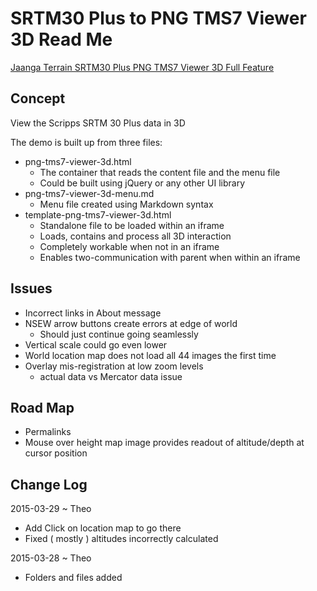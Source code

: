 SRTM30 Plus to PNG TMS7 Viewer 3D Read Me
===

<span style=display:none; >[View as web page]( http://jaanga.github.io/terrain-srtm30-plus-viewers/terrain-srtm30-plus-viewers.html "view the files as apps." ) <input value="<< You are here" size=15 style="font:bold 11pt monospace;border-width:0;" ></span>  

[Jaanga Terrain SRTM30 Plus PNG TMS7 Viewer 3D Full Feature]( http://jaanga.github.io/terrain-srtm30-plus-viewers/png-tms7-viewer-3d-features/r1/png-tms7-viewer-3d.html )

## Concept

View the Scripps SRTM 30 Plus data in 3D


The demo is built up from three files:

* png-tms7-viewer-3d.html
	* The container that reads the content file and the menu file
	* Could be built using jQuery or any other UI library
* png-tms7-viewer-3d-menu.md
	* Menu file created using Markdown syntax
* template-png-tms7-viewer-3d.html
	* Standalone file to be loaded within an iframe
	* Loads, contains and process all 3D interaction
	* Completely workable when not in an iframe
	* Enables two-communication with parent when within an iframe
 
## Issues

* Incorrect links in About message
* NSEW arrow buttons create errors at edge of world
	* Should just continue going seamlessly
* Vertical scale could go even lower
* World location map does not load all 44 images the first time
* Overlay mis-registration at low zoom levels
	* actual data vs Mercator data issue


## Road Map

* Permalinks
* Mouse over height map image provides readout of altitude/depth at cursor position



## Change Log

2015-03-29 ~ Theo

* Add Click on location map to go there
* Fixed ( mostly ) altitudes incorrectly calculated 

2015-03-28 ~ Theo

* Folders and files added